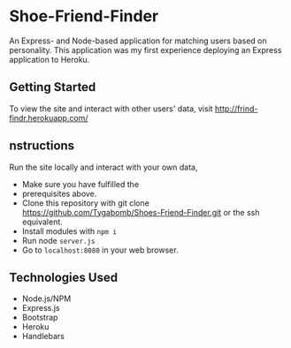 # Shoe-Friend-Finder

An Express- and Node-based application for matching users based on personality. This application was my first experience deploying an Express application to Heroku.

## Getting Started 

To view the site and interact with other users' data, visit http://frind-findr.herokuapp.com/

## nstructions

Run the site locally and interact with your own data,

* Make sure you have fulfilled the  
* prerequisites above.
* Clone this repository with git clone https://github.com/Tygabomb/Shoes-Friend-Finder.git or the ssh equivalent.
* Install modules with `npm i`
* Run node `server.js`
* Go to `localhost:8080` in your web browser.

## Technologies Used

* Node.js/NPM 
* Express.js 
* Bootstrap 
* Heroku
* Handlebars





